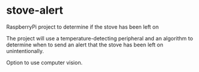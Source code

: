 # stove-alert
RaspberryPi project to determine if the stove has been left on

The project will use a temperature-detecting peripheral and an algorithm to determine when to send an alert that the stove has been left on unintentionally.

Option to use computer vision.
